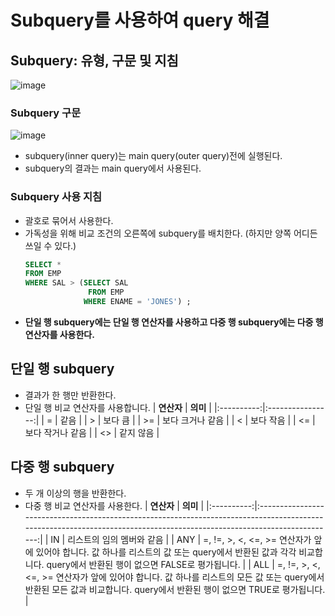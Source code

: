 # Subquery를 사용하여 query 해결
## Subquery: 유형, 구문 및 지침
![image](https://user-images.githubusercontent.com/79209568/114294680-330df480-9adb-11eb-909c-dc0344cc37f9.png)

### Subquery 구문
![image](https://user-images.githubusercontent.com/79209568/114294716-6d779180-9adb-11eb-85cb-3303f206157b.png)
* subquery(inner query)는 main query(outer query)전에 실행된다.
* subquery의 결과는 main query에서 사용된다.

### Subquery 사용 지침
* 괄호로 묶어서 사용한다.
* 가독성을 위해 비교 조건의 오른쪽에 subquery를 배치한다. (하지만 양쪽 어디든 쓰일 수 있다.)
  ```sql
  SELECT *
  FROM EMP 
  WHERE SAL > (SELECT SAL 
                FROM EMP 
               WHERE ENAME = 'JONES') ; 
  ```
* **단일 행 subquery에는 단일 행 연산자를 사용하고 다중 행 subquery에는 다중 행 연산자를 사용한다.**

## 단일 행 subquery
* 결과가 한 행만 반환한다.
* 단일 행 비교 연산자를 사용합니다.
  | **연산자** |     **의미**     |
  |:----------:|:----------------:|
  |      =     | 같음             |
  |      >     | 보다 큼          |
  |     >=     | 보다 크거나 같음 |
  |      <     | 보다 작음        |
  |     <=     | 보다 작거나 같음 |
  |     <>     | 같지 않음        |
  
## 다중 행 subquery
* 두 개 이상의 행을 반환한다.
* 다중 행 비교 연산자를 사용한다.
  | **연산자** |                                                                                 **의미**                                                                                |
  |:----------:|:-----------------------------------------------------------------------------------------------------------------------------------------------------------------------:|
  |     IN     | 리스트의 임의 멤버와 같음                                                                                                                                               |
  |     ANY    | =, !=, >, <, <=, >= 연산자가 앞에 있어야 합니다. 값 하나를 리스트의 값 또는 query에서 반환된 값과 각각 비교합니다. query에서 반환된 행이 없으면 FALSE로 평가됩니다.     |
  |     ALL    | =, !=, >, <, <=, >= 연산자가 앞에 있어야 합니다. 값 하나를 리스트의 모든 값 또는 query에서 반환된 모든 값과 비교합니다. query에서 반환된 행이 없으면 TRUE로 평가됩니다. |

